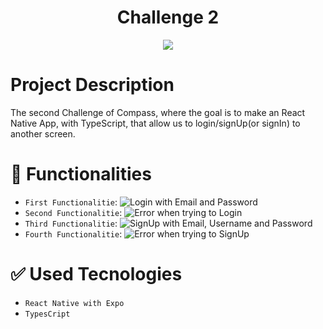 <h1 align="center"> Challenge 2</h1>

<p align="center">
  <img src="http://img.shields.io/static/v1?label=STATUS&message=EM%20DESENVOLVIMENTO&color=GREEN&style=for-the-badge"/>
</p>

# Project Description
The second Challenge of Compass, where the goal is to make an React Native App, with TypeScript, that allow us to login/signUp(or signIn) to another screen.

# :hammer: Functionalities

- `First Functionalitie`: ![Login with Email and Password](https://user-images.githubusercontent.com/92038802/235237858-2dadb00d-8117-43c9-9812-8d7ee3439e7f.gif)
- `Second Functionalitie`: ![Error when trying to Login](https://user-images.githubusercontent.com/92038802/235238431-8ab0955a-b3e2-484e-bfe4-663704db7681.gif)
- `Third Functionalitie`: ![SignUp with Email, Username and Password](https://user-images.githubusercontent.com/92038802/235238910-d4182567-db32-42ae-94ba-d755b6150fd9.gif)
- `Fourth Functionalitie`: ![Error when trying to SignUp](https://user-images.githubusercontent.com/92038802/235239333-493ac12c-bf04-4b7e-a915-89d71b1a94ee.gif)

# :white_check_mark: Used Tecnologies

- `React Native with Expo`
- `TypesCript`
